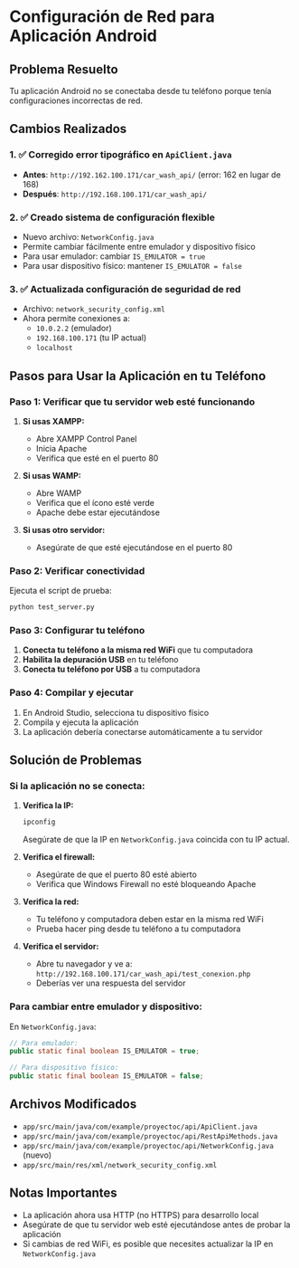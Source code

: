 # Configuración de Red para Aplicación Android

## Problema Resuelto

Tu aplicación Android no se conectaba desde tu teléfono porque tenía configuraciones incorrectas de red.

## Cambios Realizados

### 1. ✅ Corregido error tipográfico en `ApiClient.java`
- **Antes**: `http://192.162.100.171/car_wash_api/` (error: 162 en lugar de 168)
- **Después**: `http://192.168.100.171/car_wash_api/`

### 2. ✅ Creado sistema de configuración flexible
- Nuevo archivo: `NetworkConfig.java`
- Permite cambiar fácilmente entre emulador y dispositivo físico
- Para usar emulador: cambiar `IS_EMULATOR = true`
- Para usar dispositivo físico: mantener `IS_EMULATOR = false`

### 3. ✅ Actualizada configuración de seguridad de red
- Archivo: `network_security_config.xml`
- Ahora permite conexiones a:
  - `10.0.2.2` (emulador)
  - `192.168.100.171` (tu IP actual)
  - `localhost`

## Pasos para Usar la Aplicación en tu Teléfono

### Paso 1: Verificar que tu servidor web esté funcionando

1. **Si usas XAMPP:**
   - Abre XAMPP Control Panel
   - Inicia Apache
   - Verifica que esté en el puerto 80

2. **Si usas WAMP:**
   - Abre WAMP
   - Verifica que el ícono esté verde
   - Apache debe estar ejecutándose

3. **Si usas otro servidor:**
   - Asegúrate de que esté ejecutándose en el puerto 80

### Paso 2: Verificar conectividad

Ejecuta el script de prueba:
```bash
python test_server.py
```

### Paso 3: Configurar tu teléfono

1. **Conecta tu teléfono a la misma red WiFi** que tu computadora
2. **Habilita la depuración USB** en tu teléfono
3. **Conecta tu teléfono por USB** a tu computadora

### Paso 4: Compilar y ejecutar

1. En Android Studio, selecciona tu dispositivo físico
2. Compila y ejecuta la aplicación
3. La aplicación debería conectarse automáticamente a tu servidor

## Solución de Problemas

### Si la aplicación no se conecta:

1. **Verifica la IP:**
   ```bash
   ipconfig
   ```
   Asegúrate de que la IP en `NetworkConfig.java` coincida con tu IP actual.

2. **Verifica el firewall:**
   - Asegúrate de que el puerto 80 esté abierto
   - Verifica que Windows Firewall no esté bloqueando Apache

3. **Verifica la red:**
   - Tu teléfono y computadora deben estar en la misma red WiFi
   - Prueba hacer ping desde tu teléfono a tu computadora

4. **Verifica el servidor:**
   - Abre tu navegador y ve a: `http://192.168.100.171/car_wash_api/test_conexion.php`
   - Deberías ver una respuesta del servidor

### Para cambiar entre emulador y dispositivo:

En `NetworkConfig.java`:
```java
// Para emulador:
public static final boolean IS_EMULATOR = true;

// Para dispositivo físico:
public static final boolean IS_EMULATOR = false;
```

## Archivos Modificados

- `app/src/main/java/com/example/proyectoc/api/ApiClient.java`
- `app/src/main/java/com/example/proyectoc/api/RestApiMethods.java`
- `app/src/main/java/com/example/proyectoc/api/NetworkConfig.java` (nuevo)
- `app/src/main/res/xml/network_security_config.xml`

## Notas Importantes

- La aplicación ahora usa HTTP (no HTTPS) para desarrollo local
- Asegúrate de que tu servidor web esté ejecutándose antes de probar la aplicación
- Si cambias de red WiFi, es posible que necesites actualizar la IP en `NetworkConfig.java` 
